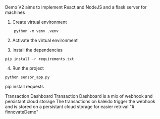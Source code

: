 Demo V2 aims to implement React and NodeJS and a flask server for machines

1.  Create virtual environment
```
    python -m venv .venv
```
2.  Activate the virtual environment

3.  Install the dependencies
```
pip install -r requirements.txt
```
4.  Run the project
```
python sensor_app.py
```

pip install requests




Transaction Dashboard
    Transaction Dashboard is a mix of webhook and persistant cloud storage
    The transactions on kaleido trigger the webhook and is stored on a persistant cloud storage for easier retrival
    "# finnovateDemo" 

